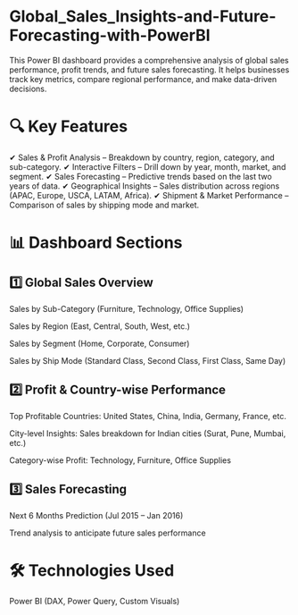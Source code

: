 # Global_Sales_Insights-and-Future-Forecasting-with-PowerBI
This Power BI dashboard provides a comprehensive analysis of global sales performance, profit trends, and future sales forecasting. It helps businesses track key metrics, compare regional performance, and make data-driven decisions.
# 🔍 Key Features
✔ Sales & Profit Analysis – Breakdown by country, region, category, and sub-category.
✔ Interactive Filters – Drill down by year, month, market, and segment.
✔ Sales Forecasting – Predictive trends based on the last two years of data.
✔ Geographical Insights – Sales distribution across regions (APAC, Europe, USCA, LATAM, Africa).
✔ Shipment & Market Performance – Comparison of sales by shipping mode and market.

# 📊 Dashboard Sections
## 1️⃣ Global Sales Overview
Sales by Sub-Category (Furniture, Technology, Office Supplies)

Sales by Region (East, Central, South, West, etc.)

Sales by Segment (Home, Corporate, Consumer)

Sales by Ship Mode (Standard Class, Second Class, First Class, Same Day)

## 2️⃣ Profit & Country-wise Performance
Top Profitable Countries: United States, China, India, Germany, France, etc.

City-level Insights: Sales breakdown for Indian cities (Surat, Pune, Mumbai, etc.)

Category-wise Profit: Technology, Furniture, Office Supplies

## 3️⃣ Sales Forecasting
Next 6 Months Prediction (Jul 2015 – Jan 2016)

Trend analysis to anticipate future sales performance

# 🛠 Technologies Used
Power BI (DAX, Power Query, Custom Visuals)
